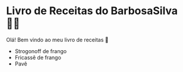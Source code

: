 # Livro de Receitas do BarbosaSilva :man_cook:

Olá! Bem vindo ao meu livro de receitas :wave:



- Strogonoff de frango
- Fricassê de frango
- Pavê